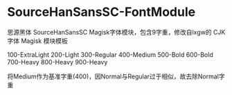 # SourceHanSansSC-FontModule

思源黑体 SourceHanSansSC Magisk字体模块，包含9字重，修改自lxgw的 CJK 字体 Magisk 模块模板

100-ExtraLight
200-Light
300-Regular
400-Medium
500-Bold
600-Bold
700-Heavy
800-Heavy
900-Heavy

将Medium作为基准字重(400)，因Normal与Regular过于相似，故去除Normal字重